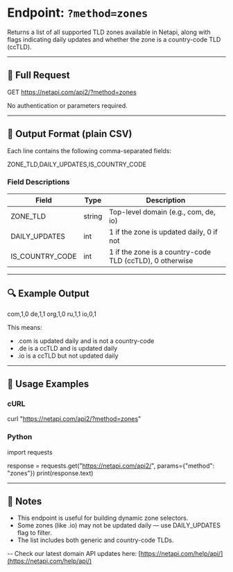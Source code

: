 # Endpoint: `?method=zones`

Returns a list of all supported TLD zones available in Netapi, along with flags indicating daily updates and whether the zone is a country-code TLD (ccTLD).

---

## 🔗 Full Request

GET https://netapi.com/api2/?method=zones

No authentication or parameters required.

---

## 📄 Output Format (plain CSV)

Each line contains the following comma-separated fields:

ZONE_TLD,DAILY_UPDATES,IS_COUNTRY_CODE

### Field Descriptions

Field             | Type   | Description
------------------|--------|----------------------------------------------------
ZONE_TLD          | string | Top-level domain (e.g., com, de, io)
DAILY_UPDATES     | int    | 1 if the zone is updated daily, 0 if not
IS_COUNTRY_CODE   | int    | 1 if the zone is a country-code TLD (ccTLD), 0 otherwise

---

## 🔍 Example Output

com,1,0
de,1,1
org,1,0
ru,1,1
io,0,1

This means:
- .com is updated daily and is not a country-code
- .de is a ccTLD and is updated daily
- .io is a ccTLD but not updated daily

---

## 🧪 Usage Examples

### cURL

curl "https://netapi.com/api2/?method=zones"

### Python

import requests

response = requests.get("https://netapi.com/api2/", params={"method": "zones"})
print(response.text)

---

## 📌 Notes

- This endpoint is useful for building dynamic zone selectors.
- Some zones (like .io) may not be updated daily — use DAILY_UPDATES flag to filter.
- The list includes both generic and country-code TLDs.


--
Check our latest domain API updates here: [https://netapi.com/help/api/](https://netapi.com/help/api/)


